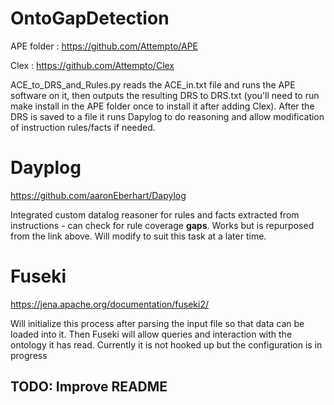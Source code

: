 # OntoGapDetection

APE folder : https://github.com/Attempto/APE

Clex : https://github.com/Attempto/Clex

ACE_to_DRS_and_Rules.py reads the ACE_in.txt file and runs the APE software on it, then outputs the resulting DRS to DRS.txt (you'll need to run make install in the APE folder once to install it after adding Clex). After the DRS is saved to a file it runs Dapylog to do reasoning and allow modification of instruction rules/facts if needed.

# Dayplog

https://github.com/aaronEberhart/Dapylog

Integrated custom datalog reasoner for rules and facts extracted from instructions - can check for rule coverage **gaps**. Works but is repurposed from the link above. Will modify to suit this task at a later time.

# Fuseki 

https://jena.apache.org/documentation/fuseki2/

Will initialize this process after parsing the input file so that data can be loaded into it. Then Fuseki will allow queries and interaction with the ontology it has read. Currently it is not hooked up but the configuration is in progress

## TODO: Improve README
